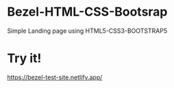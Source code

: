 # Bezel-HTML-CSS-Bootsrap
Simple Landing page using HTML5-CSS3-BOOTSTRAP5

# Try it!
https://bezel-test-site.netlify.app/

